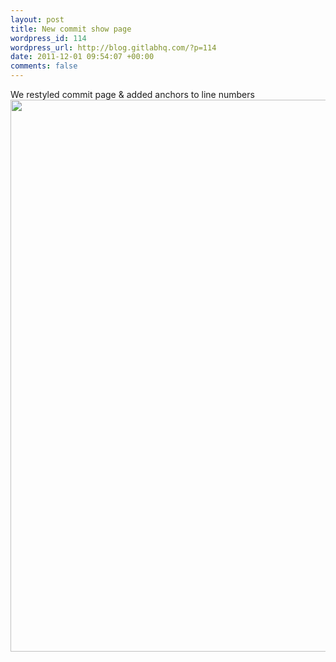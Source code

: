 ```yaml
--- 
layout: post
title: New commit show page
wordpress_id: 114
wordpress_url: http://blog.gitlabhq.com/?p=114
date: 2011-12-01 09:54:07 +00:00
comments: false
---
```

We restyled commit page & added anchors to line numbers
<a href="http://blog.gitlabhq.com/wp-content/uploads/2011/12/commits1.png"><img src="http://blog.gitlabhq.com/wp-content/uploads/2011/12/commits1.png" alt="" title="commits" width="1059" height="883" class="aligncenter size-full wp-image-115" /></a>
